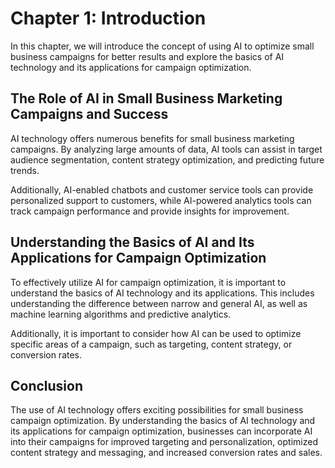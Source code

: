 Chapter 1: Introduction
=======================

In this chapter, we will introduce the concept of using AI to optimize small business campaigns for better results and explore the basics of AI technology and its applications for campaign optimization.

The Role of AI in Small Business Marketing Campaigns and Success
----------------------------------------------------------------

AI technology offers numerous benefits for small business marketing campaigns. By analyzing large amounts of data, AI tools can assist in target audience segmentation, content strategy optimization, and predicting future trends.

Additionally, AI-enabled chatbots and customer service tools can provide personalized support to customers, while AI-powered analytics tools can track campaign performance and provide insights for improvement.

Understanding the Basics of AI and Its Applications for Campaign Optimization
-----------------------------------------------------------------------------

To effectively utilize AI for campaign optimization, it is important to understand the basics of AI technology and its applications. This includes understanding the difference between narrow and general AI, as well as machine learning algorithms and predictive analytics.

Additionally, it is important to consider how AI can be used to optimize specific areas of a campaign, such as targeting, content strategy, or conversion rates.

Conclusion
----------

The use of AI technology offers exciting possibilities for small business campaign optimization. By understanding the basics of AI technology and its applications for campaign optimization, businesses can incorporate AI into their campaigns for improved targeting and personalization, optimized content strategy and messaging, and increased conversion rates and sales.



